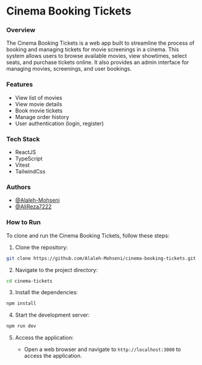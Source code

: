 # Cinema Booking Tickets

### Overview

The Cinema Booking Tickets is a web app built to streamline the process of booking and managing tickets for movie screenings in a cinema. This system allows users to browse available movies, view showtimes, select seats, and purchase tickets online. It also provides an admin interface for managing movies, screenings, and user bookings.

### Features

- View list of movies
- View movie details
- Book movie tickets
- Manage order history
- User authentication (login, register)

### Tech Stack

- ReactJS
- TypeScript
- Vitest
- TailwindCss

### Authors

- [@Alaleh-Mohseni](https://github.com/Alaleh-Mohseni)
- [@AliReza7222](https://github.com/AliReza7222)

### How to Run

To clone and run the Cinema Booking Tickets, follow these steps:

1. Clone the repository:
```bash
git clone https://github.com/Alaleh-Mohseni/cinema-booking-tickets.git
```
2. Navigate to the project directory:
```bash
cd cinema-tickets
```
3. Install the dependencies:
```bash
npm install
```
4. Start the development server:
```bash
npm run dev
```
5. Access the application:
   
    - Open a web browser and navigate to `http://localhost:3000` to access the application.
